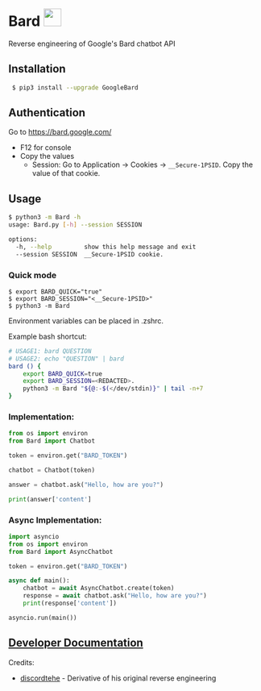 # Bard <img src="https://www.gstatic.com/lamda/images/favicon_v1_150160cddff7f294ce30.svg" width="35px" />
Reverse engineering of Google's Bard chatbot API

## Installation
```bash
 $ pip3 install --upgrade GoogleBard
```

## Authentication
Go to https://bard.google.com/

- F12 for console
- Copy the values
  - Session: Go to Application → Cookies → `__Secure-1PSID`. Copy the value of that cookie.

## Usage

```bash
$ python3 -m Bard -h
usage: Bard.py [-h] --session SESSION

options:
  -h, --help         show this help message and exit
  --session SESSION  __Secure-1PSID cookie.
```

### Quick mode
```
$ export BARD_QUICK="true"
$ export BARD_SESSION="<__Secure-1PSID>"
$ python3 -m Bard
```
Environment variables can be placed in .zshrc.

Example bash shortcut:
```bash
# USAGE1: bard QUESTION
# USAGE2: echo "QUESTION" | bard
bard () {
	export BARD_QUICK=true
	export BARD_SESSION=<REDACTED>.
	python3 -m Bard "${@:-$(</dev/stdin)}" | tail -n+7
}
```

### Implementation:
```python
from os import environ
from Bard import Chatbot

token = environ.get("BARD_TOKEN")

chatbot = Chatbot(token)

answer = chatbot.ask("Hello, how are you?")

print(answer['content']
```

### Async Implementation:
```python
import asyncio
from os import environ
from Bard import AsyncChatbot

token = environ.get("BARD_TOKEN")

async def main():
    chatbot = await AsyncChatbot.create(token)
    response = await chatbot.ask("Hello, how are you?")
    print(response['content'])

asyncio.run(main())
```

## [Developer Documentation](https://github.com/acheong08/Bard/blob/main/DOCUMENTATION.md)

Credits:
- [discordtehe](https://github.com/discordtehe) - Derivative of his original reverse engineering
